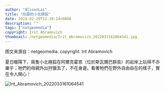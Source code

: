 ```yaml
---
author: "AlisonLai"
title: "玩耍的小北極狐"
date: 2024-02-20T12:10:14+0800
description: ""
tags: ["natgeomedia"]
copyright: Irit Abramovich
thumbnail: /netgeomedia/Irit_Abramovich_2022033161064541.jpg
---
```

图文来源自：netgeomedia.  copyright: Irit Abramovich

夏日暖陽下，兩隻小北極狐在阿爾克霍恩（位於斯瓦爾巴群島）的岩岸上玩得不亦樂乎；牠們的母親外出狩獵去了，不在身邊。看著牠們在野外自由自在的樣子，實在令人開心！

![Irit_Abramovich_2022033161064541](/netgeomedia/Irit_Abramovich_2022033161064541.jpg)